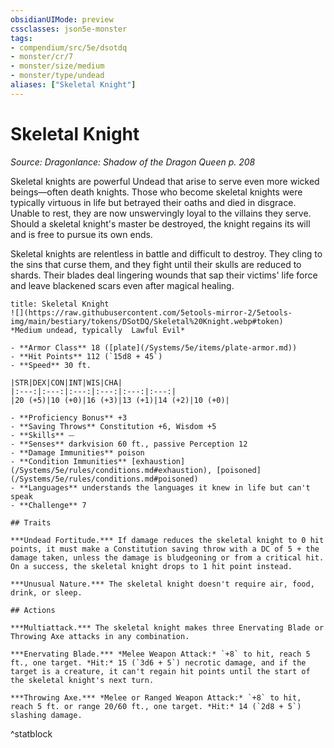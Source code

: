 ```yaml
---
obsidianUIMode: preview
cssclasses: json5e-monster
tags:
- compendium/src/5e/dsotdq
- monster/cr/7
- monster/size/medium
- monster/type/undead
aliases: ["Skeletal Knight"]
---
```

# Skeletal Knight
*Source: Dragonlance: Shadow of the Dragon Queen p. 208*  

Skeletal knights are powerful Undead that arise to serve even more wicked beings—often death knights. Those who become skeletal knights were typically virtuous in life but betrayed their oaths and died in disgrace. Unable to rest, they are now unswervingly loyal to the villains they serve. Should a skeletal knight's master be destroyed, the knight regains its will and is free to pursue its own ends.

Skeletal knights are relentless in battle and difficult to destroy. They cling to the sins that curse them, and they fight until their skulls are reduced to shards. Their blades deal lingering wounds that sap their victims' life force and leave blackened scars even after magical healing.

```ad-statblock
title: Skeletal Knight
![](https://raw.githubusercontent.com/5etools-mirror-2/5etools-img/main/bestiary/tokens/DSotDQ/Skeletal%20Knight.webp#token)
*Medium undead, typically  Lawful Evil*

- **Armor Class** 18 ([plate](/Systems/5e/items/plate-armor.md))
- **Hit Points** 112 (`15d8 + 45`)
- **Speed** 30 ft.

|STR|DEX|CON|INT|WIS|CHA|
|:---:|:---:|:---:|:---:|:---:|:---:|
|20 (+5)|10 (+0)|16 (+3)|13 (+1)|14 (+2)|10 (+0)|

- **Proficiency Bonus** +3
- **Saving Throws** Constitution +6, Wisdom +5
- **Skills** ⏤
- **Senses** darkvision 60 ft., passive Perception 12
- **Damage Immunities** poison
- **Condition Immunities** [exhaustion](/Systems/5e/rules/conditions.md#exhaustion), [poisoned](/Systems/5e/rules/conditions.md#poisoned)
- **Languages** understands the languages it knew in life but can't speak
- **Challenge** 7

## Traits

***Undead Fortitude.*** If damage reduces the skeletal knight to 0 hit points, it must make a Constitution saving throw with a DC of 5 + the damage taken, unless the damage is bludgeoning or from a critical hit. On a success, the skeletal knight drops to 1 hit point instead.

***Unusual Nature.*** The skeletal knight doesn't require air, food, drink, or sleep.

## Actions

***Multiattack.*** The skeletal knight makes three Enervating Blade or Throwing Axe attacks in any combination.

***Enervating Blade.*** *Melee Weapon Attack:* `+8` to hit, reach 5 ft., one target. *Hit:* 15 (`3d6 + 5`) necrotic damage, and if the target is a creature, it can't regain hit points until the start of the skeletal knight's next turn.

***Throwing Axe.*** *Melee or Ranged Weapon Attack:* `+8` to hit, reach 5 ft. or range 20/60 ft., one target. *Hit:* 14 (`2d8 + 5`) slashing damage.
```
^statblock